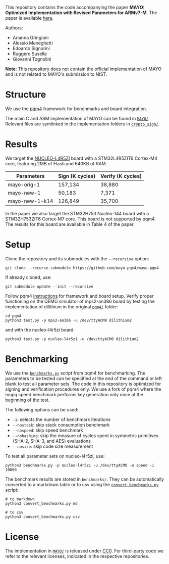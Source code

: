 This repository contains the code accompanying the paper **MAYO: Optimized Implementation with Revised Parameters for ARMv7-M**. The paper is available [here](https://eprint.iacr.org/2023/540).

Authors:
- Arianna Gringiani
- Alessio Meneghetti
- Edoardo Signorini
- Ruggero Susella
- Giovanni Tognolini

**Note**: This repository does not contain the official implementation of MAYO and is not related to MAYO's submission to NIST.

# Structure

We use the [pqm4](https://github.com/mupq/pqm4) framework for benchmarks and board integration.

The main C and ASM implementation of MAYO can be found in [`MAYO/`](./MAYO/). Relevant files are symlinked in the implementation folders in [`crypto_sign/`](./crypto_sign/).

# Results

We target the [NUCLEO-L4R5ZI](https://www.st.com/en/evaluation-tools/nucleo-l4r5zi.html) board with a STM32L4R5ZIT6 Cortex-M4 core, featuring 2MB of Flash and 640KB of RAM.

| Parameters     | Sign (K cycles) | Verify (K cycles) |
|----------------|-----------------|-------------------|
| mayo-orig-1    | 157,134         | 38,880            |
| mayo-new-1     | 50,183          | 7,371             |
| mayo-new-1-k14 | 126,849         | 35,700            |

In the paper we also target the STM32H753 Nucleo-144 board with a STM32H753ZIT6 Cortex-M7 core. This board is not supported by pqm4. The results for this board are available in Table 4 of the paper.

# Setup

Clone the repository and its submodules with the `--recursive` option:

```
git clone --recurse-submodule https://github.com/mayo-pqm4/mayo-pqm4
```

If already cloned, use:

```
git submodule update --init --recursive
```

Follow pqm4 [instructions](https://github.com/mupq/pqm4#setupinstallation) for framework and board setup. Verify proper functioning on the QEMU simulator of mps2-an386 board by testing the implementation of dilithium in the original [`pqm4/`](./pqm4/) folder:

```
cd pqm4
python3 test.py -p mps2-an386 -u /dev/ttyACM0 dilithium2
```

and with the nucleo-l4r5zi board:

```
python3 test.py -p nucleo-l4r5zi -u /dev/ttyACM0 dilithium2
```

# Benchmarking

We use the [`benchmarks.py`](./benchmarks.py) script from pqm4 for benchmarking. The parameters to be tested can be specified at the end of the command or left blank to test all parameter sets.
The code in this repository is optimized for signing and verification procedures only. We use a fork of pqm4 where the mupq speed benchmark performs key generation only once at the beginning of the test.

 The following options can be used:

- `-i`: selects the number of benchmark iterations
- `--nostack`: skip stack consumption benchmark
- `--nospeed`: skip speed benchmark
- `--nohashing`: skip the measure of cycles spent in symmetric primitives (SHA-2, SHA-3, and AES) evaluations
- `--nosize`: skip code size measurement

To test all parameter sets on nucleo-l4r5zi, use:

```
python3 benchmarks.py -p nucleo-l4r5zi -u /dev/ttyACM0 -o speed -i 10000
```

The benchmark results are stored in `benchmarks/`. They can be automatically converted to a markdown table or to csv using the [`convert_benchmarks.py`](./convert_benchmarks.py) script:

```
# to markdown
python3 convert_benchmarks.py md 

# to csv
python3 convert_benchmarks.py csv
```

# License

The implementation in [`MAYO/`](./MAYO/) is released under [CC0](https://creativecommons.org/publicdomain/zero/1.0/).
For third-party code we refer to the relevant licenses, indicated in the respective repositories.